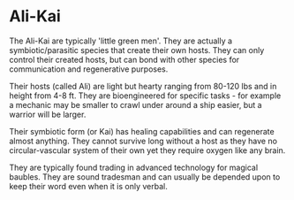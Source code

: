 # Ali-Kai

The Ali-Kai are typically 'little green men'. They are actually a
symbiotic/parasitic species that create their own hosts. They can only control
their created hosts, but can bond with other species for communication and
regenerative purposes.

Their hosts (called Ali) are light but hearty ranging from 80-120 lbs and in
height from 4-8 ft. They are bioengineered for specific tasks - for example a
mechanic may be smaller to crawl under around a ship easier, but a warrior will
be larger.

Their symbiotic form (or Kai) has healing capabilities and can regenerate
almost anything. They cannot survive long without a host as they have no
circular-vascular system of their own yet they require oxygen like any brain.

They are typically found trading in advanced technology for magical baubles.
They are sound tradesman and can usually be depended upon to keep their word
even when it is only verbal.
